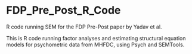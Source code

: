 # FDP_Pre_Post_R_Code
R code running SEM for the FDP Pre-Post paper by Yadav et al.

This is R code running factor analyses and estimating structural equation models for psychometric data from MHFDC, using Psych and SEMTools.
